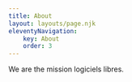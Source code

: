 ```yaml
---
title: About
layout: layouts/page.njk
eleventyNavigation:
    key: About
    order: 3
---
```


We are the mission logiciels libres.
